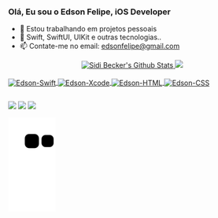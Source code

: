 ### Olá, Eu sou o Edson Felipe, iOS Developer

- 🔭 Estou trabalhando em projetos pessoais
- 🌱 Swift, SwiftUI, UIKit e outras tecnologias..
- 📫 Contate-me no email: edsonfelipe@gmail.com

<div align="center">
  <a href="https://github.com/edsonfelipevasconcelos">
<!--   <img height="180em" src="https://github-readme-stats.vercel.app/api?username=edsonfelipevasconcelos&show_icons=true&theme=tokyonight&include_all_commits=true&count_private=true"/> -->
  <img height="180em" src="https://github-readme-stats.vercel.app/api?username=edsonfelipevasconcelos&include_all_commits=true&count_private=true&show_icons=true&line_height=21&title_color=7A7ADB&icon_color=2234AE&text_color=D3D3D3&bg_color=0,000000,130F40" alt="Sidi Becker's Github Stats" />
  <img height="180em" src="https://github-readme-stats.vercel.app/api/top-langs/?username=edsonfelipevasconcelos&layout=compact&langs_count=7&line_height=21&title_color=7A7ADB&icon_color=2234AE&text_color=D3D3D3&bg_color=0,000000,130F40"/>
</div>
<div style="display: inline_block"><br>
  <img align="center" alt="Edson-Swift" height="30" width="40" src="https://cdn.jsdelivr.net/gh/devicons/devicon/icons/swift/swift-original.svg">
  <img align="center" alt="Edson-Xcode" height="30" width="40" src="https://cdn.jsdelivr.net/gh/devicons/devicon/icons/xcode/xcode-original.svg">
  <img align="center" alt="Edson-HTML" height="30" width="40" src="https://cdn.jsdelivr.net/gh/devicons/devicon/icons/html5/html5-original.svg">
  <img align="center" alt="Edson-CSS" height="30" width="40" src="https://cdn.jsdelivr.net/gh/devicons/devicon/icons/css3/css3-original.svg">
</div>

  ##
 
<div> 
  <a href="https://instagram.com/edsonfelipe" target="_blank"><img src="https://img.shields.io/badge/-Instagram-%23E4405F?style=for-the-badge&logo=instagram&logoColor=white" target="_blank"></a>
  <a href = "mailto:edsonfelipe@gmail.com"><img src="https://img.shields.io/badge/-Gmail-%23333?style=for-the-badge&logo=gmail&logoColor=white" target="_blank"></a>
  <a href="https://www.linkedin.com/in/edsonfelipe" target="_blank"><img src="https://img.shields.io/badge/-LinkedIn-%230077B5?style=for-the-badge&logo=linkedin&logoColor=white" target="_blank"></a> 
 
  ![Snake animation](https://github.com/edsonfelipevasconcelos/edsonfelipevasconcelos/blob/output/github-contribution-grid-snake.svg)
 
</div>
